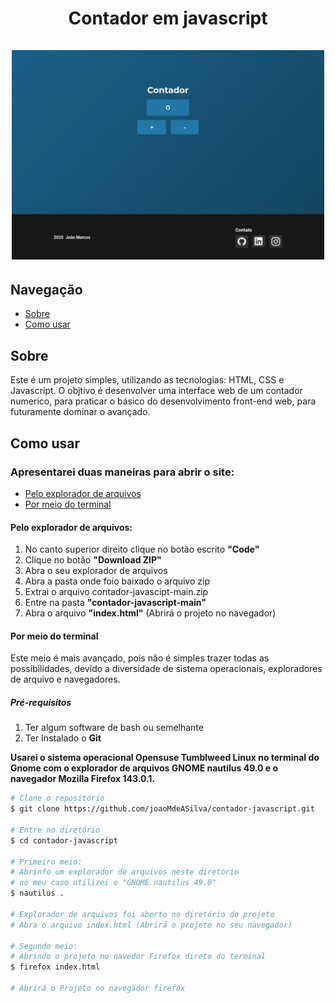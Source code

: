 <h1 align="center">Contador em javascript
    <br>
    <br>
    <img src="./images/screenshots/contador-screenshot.webp" alt="Imagem da interface do projeto do contador web" title="Interface do projeto do contador web" width="500" style="margin: auto">
</h1>

## Navegação
- [Sobre](#sobre)
- [Como usar](#como-usar)

## Sobre

Este é um projeto simples, utilizando as tecnologias: HTML, CSS e Javascript. O objtivo é desenvolver uma interface web de um contador numerico, para praticar o básico do desenvolvimento front-end web, para futuramente dominar o avançado.

## Como usar

### Apresentarei duas maneiras para abrir o site:
- [Pelo explorador de arquivos](#pelo-explorador-de-arquivos)
- [Por meio do terminal](#por-meio-do-terminal)

#### Pelo explorador de arquivos:
1. No canto superior direito clique no botão escrito **"Code"**
2. Clique no botão **"Download ZIP"**
3. Abra o seu explorador de arquivos
4. Abra a pasta onde foio baixado o arquivo zip
5. Extrai o arquivo contador-javascipt-main.zip
6. Entre na pasta **"contador-javascript-main"**
7. Abra o arquivo **"index.html"** (Abrirá o projeto no navegador)

#### Por meio do terminal
Este meio é mais avançado, pois não é simples trazer todas as possibilidades,
devido a diversidade de sistema operacionais, exploradores de arquivo e
navegadores.

##### Pré-requisitos

1. Ter algum software de bash ou semelhante
2. Ter Instalado o **Git**


**Usarei o sistema operacional Opensuse Tumblweed Linux no terminal do Gnome
com o explorador de arquivos GNOME nautilus 49.0 e o navegador Mozilla Firefox 143.0.1.**

```bash
# Clone o repositório
$ git clone https://github.com/joaoMdeASilva/contador-javascript.git

# Entre no diretório
$ cd contador-javascript

# Primeiro meio:
# Abrinfo um explorador de arquivos neste diretório
# no meu caso utilizei o "GNOME nautilus 49.0"
$ nautilus .

# Explorador de arquivos foi aberto no diretório do projeto
# Abra o arquivo index.html (Abrirá o projeto no seu navegador)

# Segundo meio:
# Abrindo o projeto no navedor Firefox direto do terminal
$ firefox index.html

# Abrirá o Projeto no navegador firefox
```
